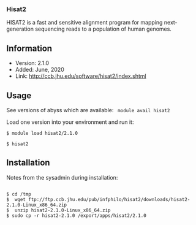 ### Hisat2
HISAT2 is a fast and sensitive alignment program for mapping next-generation sequencing reads to a population of human genomes.

## Information

  * Version: 2.1.0
  * Added: June, 2020
  * Link: http://ccb.jhu.edu/software/hisat2/index.shtml

## Usage 
See versions of abyss which are available:
  ` module avail hisat2`

Load one version into your environment and run it:
```
$ module load hisat2/2.1.0

$ hisat2
```

 ## Installation
Notes from the sysadmin during installation:


```

$ cd /tmp
$  wget ftp://ftp.ccb.jhu.edu/pub/infphilo/hisat2/downloads/hisat2-2.1.0-Linux_x86_64.zip
$  unzip hisat2-2.1.0-Linux_x86_64.zip
$ sudo cp -r hisat2-2.1.0 /export/apps/hisat2/2.1.0 
